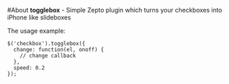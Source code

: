 #About
**togglebox** - Simple Zepto plugin which turns your checkboxes into iPhone like slideboxes


The usage example:

    $('checkbox').togglebox({
      change: function(el, onoff) {
        // change callback
      },
      speed: 0.2
    });
